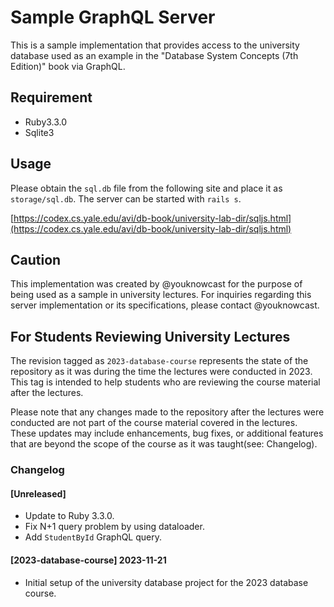 # Sample GraphQL Server
This is a sample implementation that provides access to the university database used as an example in the "Database System Concepts (7th Edition)" book via GraphQL.

## Requirement

- Ruby3.3.0
- Sqlite3

## Usage
Please obtain the `sql.db` file from the following site and place it as `storage/sql.db`.
The server can be started with `rails s`.

[https://codex.cs.yale.edu/avi/db-book/university-lab-dir/sqljs.html](https://codex.cs.yale.edu/avi/db-book/university-lab-dir/sqljs.html)

## Caution
This implementation was created by @youknowcast for the purpose of being used as a sample in university lectures.
For inquiries regarding this server implementation or its specifications, please contact @youknowcast.

## For Students Reviewing University Lectures

The revision tagged as `2023-database-course` represents the state of the repository as it was during the time the lectures were conducted in 2023. This tag is intended to help students who are reviewing the course material after the lectures.

Please note that any changes made to the repository after the lectures were conducted are not part of the course material covered in the lectures. These updates may include enhancements, bug fixes, or additional features that are beyond the scope of the course as it was taught(see: Changelog).


### Changelog

#### [Unreleased]
- Update to Ruby 3.3.0.
- Fix N+1 query problem by using dataloader.
- Add `StudentById` GraphQL query.

#### [2023-database-course] 2023-11-21
- Initial setup of the university database project for the 2023 database course.

